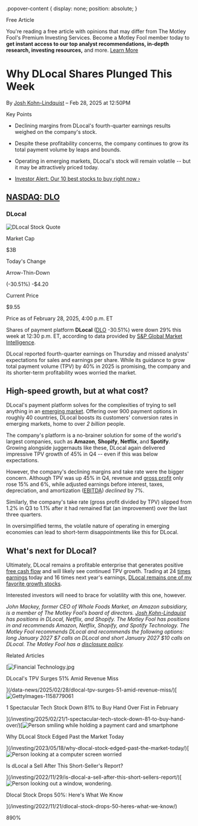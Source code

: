 .popover-content { display: none; position: absolute; }

Free Article[](#)

You're reading a free article with opinions that may differ from The Motley Fool's Premium Investing Services. Become a Motley Fool member today to **get instant access to our top analyst recommendations, in-depth research, investing resources,** and more. [Learn More](https://www.fool.com/mms/mark/op-free-tbox-art)

Why DLocal Shares Plunged This Week
===================================

By [Josh Kohn-Lindquist](/author/2146/) – Feb 28, 2025 at 12:50PM

Key Points

*   Declining margins from DLocal's fourth-quarter earnings results weighed on the company's stock.
    
*   Despite these profitability concerns, the company continues to grow its total payment volume by leaps and bounds.
    
*   Operating in emerging markets, DLocal's stock will remain volatile -- but it may be attractively priced today.
    
*   [Investor Alert: Our 10 best stocks to buy right now ›](https://www.fool.com/mms/mark/e-sa-nonbbn-kp?aid=10969&source=isaedikp0000035)
    

[NASDAQ: DLO](/quote/nasdaq/dlo/)
---------------------------------

### DLocal

![DLocal Stock Quote](https://g.foolcdn.com/art/companylogos/mark/DLO.png)

Market Cap

$3B

Today's Change

Arrow-Thin-Down

(-30.51%) -$4.20

Current Price

$9.55

Price as of February 28, 2025, 4:00 p.m. ET

Shares of payment platform **DLocal** ([DLO](/quote/nasdaq/dlo/) -30.51%) were down 29% this week at 12:30 p.m. ET, according to data provided by [S&P Global Market Intelligence](http://marketintelligence.spglobal.com/).

DLocal reported fourth-quarter earnings on Thursday and missed analysts' expectations for sales and earnings per share. While its guidance to grow total payment volume (TPV) by 40% in 2025 is promising, the company and its shorter-term profitability woes worried the market.

High-speed growth, but at what cost?
------------------------------------

DLocal's payment platform solves for the complexities of trying to sell anything in an [emerging market](https://www.fool.com/terms/e/emerging-market-economy/). Offering over 900 payment options in roughly 40 countries, DLocal boosts its customers' conversion rates in emerging markets, home to over _2 billion_ people.

The company's platform is a no-brainer solution for some of the world's largest companies, such as **Amazon**, **Shopify**, **Netflix**, and **Spotify**. Growing alongside juggernauts like these, DLocal again delivered impressive TPV growth of 45% in Q4 -- even if this was below expectations.

However, the company's declining margins and take rate were the bigger concern. Although TPV was up 45% in Q4, revenue and [gross profit](https://www.fool.com/terms/g/gross-profit/) only rose 15% and 6%, while adjusted earnings before interest, taxes, depreciation, and amortization ([EBITDA](https://www.fool.com/terms/e/ebitda/)) _declined_ by 7%.

Similarly, the company's take rate (gross profit divided by TPV) slipped from 1.2% in Q3 to 1.1% after it had remained flat (an improvement) over the last three quarters.

In oversimplified terms, the volatile nature of operating in emerging economies can lead to short-term disappointments like this for DLocal.

What's next for DLocal?
-----------------------

Ultimately, DLocal remains a profitable enterprise that generates positive [free cash flow](https://www.fool.com/terms/f/free-cash-flow/) and will likely see continued TPV growth. Trading at 24 [times earnings](https://www.fool.com/terms/p/pe-ratio/) today and 16 times next year's earnings, [DLocal remains one of my favorite growth stocks](https://www.fool.com/investing/2025/02/21/1-spectacular-tech-stock-down-81-to-buy-hand-over/).

Interested investors will need to brace for volatility with this one, however.

_John Mackey, former CEO of Whole Foods Market, an Amazon subsidiary, is a member of The Motley Fool’s board of directors. [Josh Kohn-Lindquist](https://www.fool.com/author/2146/) has positions in DLocal, Netflix, and Shopify. The Motley Fool has positions in and recommends Amazon, Netflix, Shopify, and Spotify Technology. The Motley Fool recommends DLocal and recommends the following options: long January 2027 $7 calls on DLocal and short January 2027 $10 calls on DLocal. The Motley Fool has a [disclosure policy](https://www.fool.com/legal/fool-disclosure-policy/)._

Related Articles

[![Financial Technology.jpg](https://g.foolcdn.com/image/?url=https%3A%2F%2Fcdn.content.foolcdn.com%2Fimages%2F1umn9qeh%2Fproduction%2F99bb0bcac2f1123e096e73a93cf16307af590e58-6308x3536.jpg&op=resize&w=92&h=52)

DLocal's TPV Surges 51% Amid Revenue Miss

](/data-news/2025/02/28/dlocal-tpv-surges-51-amid-revenue-miss/)[![GettyImages-1158779061](https://g.foolcdn.com/image/?url=https%3A%2F%2Fg.foolcdn.com%2Feditorial%2Fimages%2F807388%2Fgettyimages-1158779061.jpg&op=resize&w=92&h=52)

1 Spectacular Tech Stock Down 81% to Buy Hand Over Fist in February

](/investing/2025/02/21/1-spectacular-tech-stock-down-81-to-buy-hand-over/)[![Person smiling while holding a payment card and smartphone](https://g.foolcdn.com/image/?url=https%3A%2F%2Fg.foolcdn.com%2Feditorial%2Fimages%2F733114%2Fperson-smiling-while-holding-a-payment-card-and-smartphone.jpg&op=resize&w=92&h=52)

Why DLocal Stock Edged Past the Market Today

](/investing/2023/05/18/why-dlocal-stock-edged-past-the-market-today/)[![Person looking at a computer screen worried](https://g.foolcdn.com/image/?url=https%3A%2F%2Fg.foolcdn.com%2Feditorial%2Fimages%2F710367%2Fperson-looking-at-a-computer-screen-worried.jpg&op=resize&w=92&h=52)

Is dLocal a Sell After This Short-Seller's Report?

](/investing/2022/11/29/is-dlocal-a-sell-after-this-short-sellers-report/)[![Person looking out a window, wondering.](https://g.foolcdn.com/image/?url=https%3A%2F%2Fg.foolcdn.com%2Feditorial%2Fimages%2F710068%2Fperson-looking-out-a-window-wondering.jpg&op=resize&w=92&h=52)

Dlocal Stock Drops 50%: Here's What We Know

](/investing/2022/11/21/dlocal-stock-drops-50-heres-what-we-know/)

890%